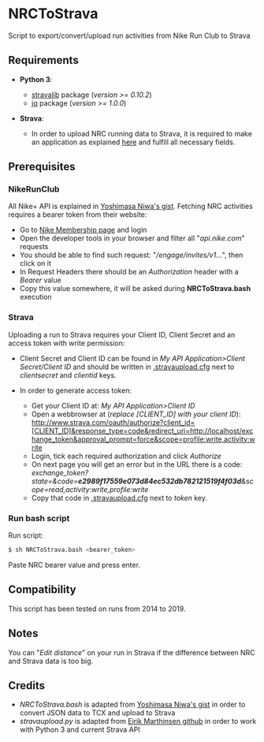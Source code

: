 # NRCToStrava

Script to export/convert/upload run activities from Nike Run Club to Strava

## Requirements

* **Python 3**: 
    * [stravalib](https://pypi.org/project/stravalib/) package (*version >= 0.10.2*)
    * [jq](https://pypi.org/project/jq/) package (*version >= 1.0.0*)
  
* **Strava**:
    * In order to upload NRC running data to Strava, it is required to make an application as explained 
  [here](https://developers.strava.com/docs/getting-started/#account) and fulfill all necessary fields.
  
## Prerequisites 
 
### NikeRunClub

All Nike+ API is explained in 
[Yoshimasa Niwa's gist](https://gist.github.com/niw/858c1ecaef89858893681e46db63db66). Fetching NRC activities requires
 a bearer token from their website:
 * Go to [Nike Membership page](https://www.nike.com/us/en_us/e/nike-plus-membership) and login
 * Open the developer tools in your browser and filter all "*api.nike.com*" requests
 * You should be able to find such request: "*/engage/invites/v1...*", then click on it
 * In Request Headers there should be an *Authorization* header with a *Bearer* value
 * Copy this value somewhere, it will be asked during **NRCToStrava.bash** execution
 
### Strava 
 
Uploading a run to Strava requires your Client ID, Client Secret and an access token with write permission:
 
* Client Secret and Client ID can be found in *My API Application>Client Secret/Client ID* and should be written in 
[.stravaupload.cfg](https://github.com/polivier2/NRCToStrava/tree/master/scripts/.stravaupload.cfg) next to 
*clientsecret* and *clientid* keys. 
 
* In order to generate access token:
    * Get your Client ID at: *My API Application>Client ID* 
    * Open a webbrowser at (*replace [CLIENT_ID] with your client ID*):
     <http://www.strava.com/oauth/authorize?client_id=[CLIENT_ID]&response_type=code&redirect_uri=http://localhost/exchange_token&approval_prompt=force&scope=profile:write,activity:write>
    * Login, tick each required authorization and click *Authorize*
    * On next page you will get an error but in the URL there is a code: 
    *exchange_token?state=&code=**e2989f17559e073d84ec532db782121519f4f03d**&scope=read,activity:write,profile:write*
    * Copy that code in 
[.stravaupload.cfg](https://github.com/polivier2/NRCToStrava/tree/master/scripts/.stravaupload.cfg) next to 
*token* key. 

### Run bash script
  
Run script:
```bash
$ sh NRCToStrava.bash <bearer_token>
```

Paste NRC bearer value and press enter.

## Compatibility

This script has been tested on runs from 2014 to 2019.

## Notes

You can "*Edit distance*" on your run in Strava if the difference between NRC and Strava data is too big.
 
## Credits

* *NRCToStrava.bash* is adapted from [Yoshimasa Niwa's gist](https://gist.github.com/niw/858c1ecaef89858893681e46db63db66)
in order to convert JSON data to TCX and upload to Strava
* *stravaupload.py* is adapted from [Eirik Marthinsen github](https://github.com/marthinsen/stravaupload/blob/master/stravaupload.py) 
in order to work with Python 3 and current Strava API